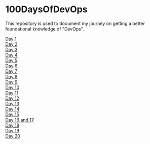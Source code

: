 # 100DaysOfDevOps
This repository is used to document my journey on getting a better foundational knowledge of "DevOps".

[Day 1](https://github.com/zainabmirkar/100DaysOfDevOps/blob/main/AWS/Day1.md) <br/>
[Day 2](https://github.com/zainabmirkar/100DaysOfDevOps/blob/main/AWS/Day2.md) <br/>
[Day 3](https://github.com/zainabmirkar/100DaysOfDevOps/blob/main/AWS/Day3.md) <br/>
[Day 4](https://github.com/zainabmirkar/100DaysOfDevOps/blob/main/AWS/Day4.md) <br/>
[Day 5](https://github.com/zainabmirkar/100DaysOfDevOps/blob/main/AWS/Day%205.md) <br/>
[Day 6](https://github.com/zainabmirkar/100DaysOfDevOps/blob/main/Linux/Basics.md) <br/>
[Day 7](https://github.com/zainabmirkar/100DaysOfDevOps/blob/main/Linux/file_permissions.md) <br/>
[Day 8](https://github.com/zainabmirkar/100DaysOfDevOps/blob/main/AWS/Day%208.md) <br/>
[Day 9](https://github.com/zainabmirkar/100DaysOfDevOps/blob/main/AWS/Day%209.md) <br/>
[Day 10](https://github.com/zainabmirkar/100DaysOfDevOps/blob/main/AWS/Day%2010.md) <br/>
[Day 11](https://github.com/zainabmirkar/100DaysOfDevOps/blob/main/AWS/Day%2011%20EBS%20Snapshots.md) <br/>
[Day 12](https://github.com/zainabmirkar/100DaysOfDevOps/blob/main/AWS/Day%2012%20types%20of%20EBS%20Volumes.pdf) <br/>
[Day 13](https://github.com/zainabmirkar/100DaysOfDevOps/blob/main/AWS/Day%2013%20Encrypt%20EBS%20Volume.md) <br/>
[Day 14](https://github.com/zainabmirkar/100DaysOfDevOps/edit/main/Linux/file_permissions.md) <br/>
[Day 15](https://github.com/zainabmirkar/100DaysOfDevOps/blob/main/AWS/Day%2015%20Share%20EBS%20Snapshot.md) <br/>
[Day 16 and 17](https://github.com/zainabmirkar/100DaysOfDevOps/blob/main/AWS/Storage/S3/Day%2016%20and%2017%20S3.md) <br/>
[Day 18](https://github.com/zainabmirkar/100DaysOfDevOps/blob/main/AWS/Storage/S3/Day%2018%20S3%20Storage%20Classes.md) <br/>
[Day 19](https://github.com/zainabmirkar/100DaysOfDevOps/blob/main/AWS/Storage/S3/Day%2019%20S3%20Lab.md) <br/>
[Day 20](https://github.com/zainabmirkar/100DaysOfDevOps/blob/main/AWS/Storage/S3/Day%2020%20Bucket%20Creation%20using%20CLI.md) <br/>

